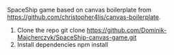 SpaceShip game based on canvas boilerplate from https://github.com/christopher4lis/canvas-boilerplate.

1. Clone the repo
   git clone https://github.com/Dominik-Majcherczyk/SpaceShip-canvas-game.git
2. Install dependencies
   npm install
